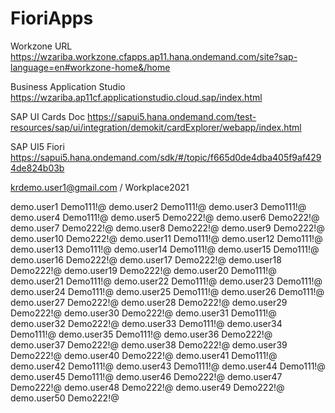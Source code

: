 # FioriApps



Workzone URL
https://wzariba.workzone.cfapps.ap11.hana.ondemand.com/site?sap-language=en#workzone-home&/home

Business Application Studio
https://wzariba.ap11cf.applicationstudio.cloud.sap/index.html

SAP UI Cards Doc
https://sapui5.hana.ondemand.com/test-resources/sap/ui/integration/demokit/cardExplorer/webapp/index.html

SAP UI5 Fiori
https://sapui5.hana.ondemand.com/sdk/#/topic/f665d0de4dba405f9af4294de824b03b

krdemo.user1@gmail.com / Workplace2021

demo.user1	Demo111!@
demo.user2	Demo111!@
demo.user3	Demo111!@
demo.user4	Demo111!@
demo.user5	Demo222!@
demo.user6	Demo222!@
demo.user7	Demo222!@
demo.user8	Demo222!@
demo.user9	Demo222!@
demo.user10	Demo222!@
demo.user11	Demo111!@
demo.user12	Demo111!@
demo.user13	Demo111!@
demo.user14	Demo111!@
demo.user15	Demo111!@
demo.user16	Demo222!@
demo.user17	Demo222!@
demo.user18	Demo222!@
demo.user19	Demo222!@
demo.user20	Demo111!@
demo.user21	Demo111!@
demo.user22	Demo111!@
demo.user23	Demo111!@
demo.user24	Demo111!@
demo.user25	Demo111!@
demo.user26	Demo111!@
demo.user27	Demo222!@
demo.user28	Demo222!@
demo.user29	Demo222!@
demo.user30	Demo222!@
demo.user31	Demo111!@
demo.user32	Demo222!@
demo.user33	Demo111!@
demo.user34	Demo111!@
demo.user35	Demo111!@
demo.user36	Demo222!@
demo.user37	Demo222!@
demo.user38	Demo222!@
demo.user39	Demo222!@
demo.user40	Demo222!@
demo.user41	Demo111!@
demo.user42	Demo111!@
demo.user43	Demo111!@
demo.user44	Demo111!@
demo.user45	Demo111!@
demo.user46	Demo222!@
demo.user47	Demo222!@
demo.user48	Demo222!@
demo.user49	Demo222!@
demo.user50	Demo222!@

